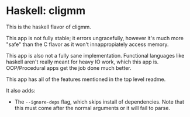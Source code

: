 # Haskell: cligmm

This is the haskell flavor of cligmm. 

This app is not fully stable; it errors ungracefully, however it's much more "safe"
than the C flavor as it won't innappropiately access memory. 

This app is also not a fully sane implementation. Functional languages like haskell aren't
really meant for heavy IO work, which this app is. OOP/Procedural apps get the job done much better.

This app has all of the features mentioned in the top level readme.

It also adds: 
- The `--ignore-deps` flag, which skips install of dependencies. Note that this must come after the normal arguments or it will fail to parse.